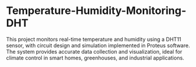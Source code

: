 # Temperature-Humidity-Monitoring-DHT
This project monitors real-time temperature and humidity using a DHT11 sensor, with circuit design and simulation implemented in Proteus software. The system provides accurate data collection and visualization, ideal for climate control in smart homes, greenhouses, and industrial applications.
